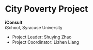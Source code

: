 # City Poverty Project
**iConsult**  
iSchool, Syracuse University
  

- Project Leader: Shuying Zhao
- Project Coordinator: Lizhen Liang  


